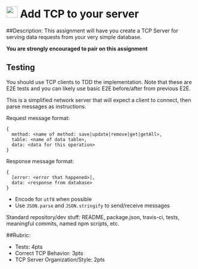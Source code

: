 <img src="https://cloud.githubusercontent.com/assets/478864/22186847/68223ce6-e0b1-11e6-8a62-0e3edc96725e.png" width=30> Add TCP to your server
===

##Description:
This assignment will have you create a TCP Server for serving data requests from your very simple database.

**You are strongly encouraged to pair on this assignment**

## Testing
You should use TCP clients to TDD the implementation. Note that these are E2E tests and you can likely use
basic E2E before/after from previous E2E.

This is a simplified network server that will expect a client to connect, then parse messages
as instructions.

Request message format:

```
{
  method: <name of method: save|update|remove|get|getAll>,
  table: <name of data table>,
  data: <data for this operation>
}
```

Response message format:

```
{
  [error: <error that happened>],
  data: <response from database>
}
```

* Encode for `utf8` when possible
* Use `JSON.parse` and `JSON.stringify` to send/receive messages


Standard repository/dev stuff: README, package.json, travis-ci, tests, meaningful commits, named npm scripts, etc.

##Rubric:

* Tests: 4pts
* Correct TCP Behavior: 3pts
* TCP Server Organization/Style: 2pts
